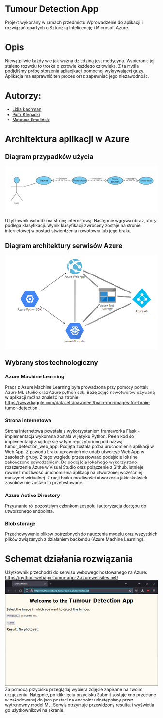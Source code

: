 # Tumour Detection App
Projekt wykonany w ramach przedmiotu Wprowadzenie do aplikacji i rozwiązań opartych o Sztuczną Inteligencję i Microsoft Azure. 

# Opis 
Niewątpliwie każdy wie jak ważna dziedziną jest medycyna. Wspieranie jej stałego rozwoju to troska o zdrowie każdego człowieka. Z tą myślą podjęliśmy próbę 
storzenia apliacjkacji pomocnej wykrywającej guzy. Aplikacja ma usprawnić ten proces oraz zapewniać jego niezawodność.

# Autorzy: 
* [Lidia Łachman](https://github.com/LidiaLachman)
* [Piotr Klepacki](https://github.com/Klepackp)
* [Mateusz Smoliński](https://github.com/Norsien)

# Architektura aplikacji w Azure

## Diagram przypadków użycia

![Image](images/use_case_diagram.png)

Użytkownik wchodzi na stronę internetową. Następnie wgrywa obraz, który podlega klasyfikacji. Wynik klasyfikacji zwrócony zostaje na stronie internetowej w postaci 
stwierdzenia nowotowru lub jego braku.

## Diagram architektury serwisów Azure

![Image](images/architecture_diagram.png)

## Wybrany stos technologiczny

### Azure Machine Learning 
Praca z Azure Machine Learning była prowadzona przy pomocy portalu Azure ML studio oraz Azure python sdk.
Bazę zdjęć nowotworów używaną w aplikacji można znaleźć na stronie: https://www.kaggle.com/datasets/navoneel/brain-mri-images-for-brain-tumor-detection .



### Strona internetowa
Strona internetowa powstała z wykorzystaniem frameworka Flask - implementacja wykonana została w języku Python. Pełen kod do implementacji znajduje się
w tym repozytorium pod nazwą tumor_detection_web_app. Podjęta została próba uruchomienia aplikacji w Web App. Z powodu braku uprawnień nie udało utworzyć Web App
w zasobach grupy. Z tego względu przetestowano podejście lokalne zakończone powodzeniem. Do podejścia lokalnego wykorzystano rozszerzenie Azure w Visual Studio oraz 
połączenie z Github. Istnieje również możliwość uruchomienia aplikacji na utworzonej wcześcniej maszynei wirtualnej. Z racji braku możliwości utworzenia jakichkolwiek zasobów 
nie zostało to przetestowane.

### Azure Active Directory
Przyznanie ról pozostałym członkom zespołu i autoryzacja dostępu do utworzonego endpointa.

### Blob storage
Przechowywanie plików potrzebnych do nauczenia modelu oraz wszystkich plików związanych z działaniem backendu (Azure Machine Learning).

# Schemat działania rozwiązania
Użytkownik przechodzi do serwisu webowego hostowanego na Azure: https://python-webapp-tumor-app-2.azurewebsites.net/
![Image](images/webpage.png)
Za pomocą przycisku przeglądaj wybiera zdjęcie zapisane na swoim urządzeniu. Natępnie, po kliknięciu przycisku Submit zostaje ono przesłane w zakodowanej do json postaci na endpoint udostępniany przez wytrenowny model ML. Serwis otrzymuje przewidzony resultat i wyświetla go użytkownikowi na ekranie.


